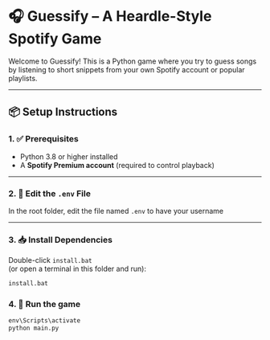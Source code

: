 # 🎧 Guessify – A Heardle-Style Spotify Game

Welcome to Guessify! This is a Python game where you try to guess songs by listening to short snippets from your own Spotify account or popular playlists.

---

## 📦 Setup Instructions

### 1. ✅ Prerequisites

- Python 3.8 or higher installed
- A **Spotify Premium account** (required to control playback)

---

### 2. 🔐 Edit the `.env` File

In the root folder, edit the file named `.env` to have your username

---

### 3. 📥 Install Dependencies

Double-click `install.bat`  
(or open a terminal in this folder and run):
```cmd
install.bat
```

### 4. 🚀 Run the game

```cmd
env\Scripts\activate
python main.py

```
